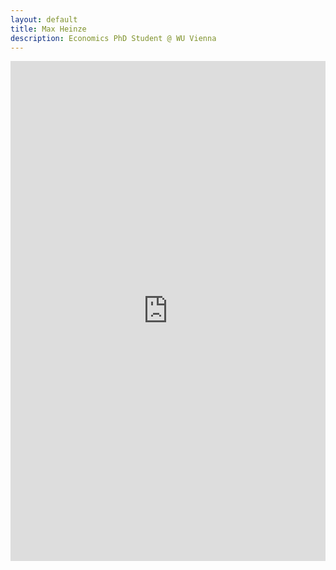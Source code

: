 ```yaml
---
layout: default
title: Max Heinze
description: Economics PhD Student @ WU Vienna
---
```



<p><iframe style="border: 0px;" title="checker" src="https://maxmheinze.shinyapps.io/DefinitenessChecker/" width="100%" height="800px"></iframe></p>
